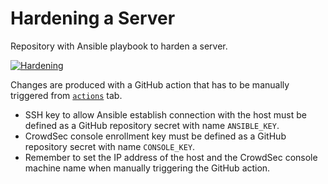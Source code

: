 # Hardening a Server
Repository with Ansible playbook to harden a server.

[![Hardening](https://github.com/Kaputt4/hardening_server/actions/workflows/hardening.yml/badge.svg)](https://github.com/Kaputt4/hardening_server/actions/workflows/hardening.yml)

Changes are produced with a GitHub action that has to be manually triggered from [`actions`](https://github.com/Kaputt4/hardening_server/actions) tab.

* SSH key to allow Ansible establish connection with the host must be defined as a GitHub repository secret with name `ANSIBLE_KEY`.
* CrowdSec console enrollment key must be defined as a GitHub repository secret with name `CONSOLE_KEY`.
* Remember to set the IP address of the host and the CrowdSec console machine name when manually triggering the GitHub action.